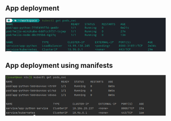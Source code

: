 ## App deployment

![img.png](screenshots/img.png)

## App deployment using manifests

![img.png](screenshots/img2.png)